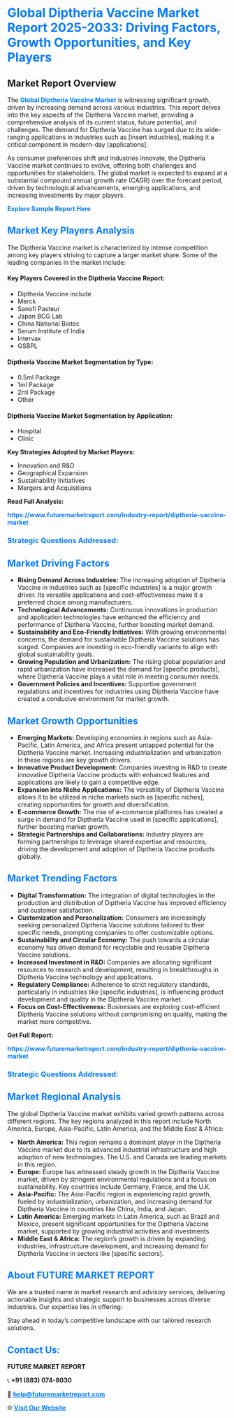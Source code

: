 <h1 style="color: #007BFF;">Global Diptheria Vaccine Market Report 2025-2033: Driving Factors, Growth Opportunities, and Key Players</h1>

<section id="overview">
<h2>Market Report Overview</h2>
<p>The <a href="https://www.futuremarketreport.com/industry-report/diptheria-vaccine-market" style="color: #007BFF; text-decoration: none;"><strong>Global Diptheria Vaccine Market</strong></a> is witnessing significant growth, driven by increasing demand across various industries. This report delves into the key aspects of the Diptheria Vaccine market, providing a comprehensive analysis of its current status, future potential, and challenges. The demand for Diptheria Vaccine has surged due to its wide-ranging applications in industries such as [insert industries], making it a critical component in modern-day [applications].</p>
<p>As consumer preferences shift and industries innovate, the Diptheria Vaccine market continues to evolve, offering both challenges and opportunities for stakeholders. The global market is expected to expand at a substantial compound annual growth rate (CAGR) over the forecast period, driven by technological advancements, emerging applications, and increasing investments by major players.</p>
</section>

<section id="overview">
<p><a href="https://www.futuremarketreport.com/request-sample/reportId=98605" style="color: #007BFF; text-decoration: none;"><strong>Explore Sample Report Here</strong></a></p>
</section>

<section id="key-players">
<h2 style="color: #007BFF;">Market Key Players Analysis</h2>
<p>The Diptheria Vaccine market is characterized by intense competition among key players striving to capture a larger market share. Some of the leading companies in the market include:</p>
<h4>Key Players Covered in the Diptheria Vaccine Report:</h4>
<ul><li>Diptheria Vaccine include</li><li>Merck</li><li>Sanofi Pasteur</li><li>Japan BCG Lab</li><li>China National Biotec</li><li>Serum Institute of India</li><li>Intervax</li><li>GSBPL</li></ul>
<h4>Diptheria Vaccine Market Segmentation by Type:</h4>
<ul><li>0.5ml Package</li><li>1ml Package</li><li>2ml Package</li><li>Other</li></ul>

<h4>Diptheria Vaccine Market Segmentation by Application:</h4>
<ul><li>Hospital</li><li>Clinic</li></ul>
<p><strong>Key Strategies Adopted by Market Players:</strong></p>
<ul>
<li>Innovation and R&D</li>
<li>Geographical Expansion</li>
<li>Sustainability Initiatives</li>
<li>Mergers and Acquisitions</li>
</ul>
</section>

<section>
<p><strong>Read Full Analysis: </strong></p><a href="https://www.futuremarketreport.com/industry-report/diptheria-vaccine-market" style="color: #007BFF; text-decoration: none;"><strong>https://www.futuremarketreport.com/industry-report/diptheria-vaccine-market</strong></a>
<h3 style="color: #007BFF;">Strategic Questions Addressed:</h3>
</section>

<section id="driving-factors">
<h2 style="color: #007BFF;">Market Driving Factors</h2>
<ul>
<li><strong>Rising Demand Across Industries:</strong> The increasing adoption of Diptheria Vaccine in industries such as [specific industries] is a major growth driver. Its versatile applications and cost-effectiveness make it a preferred choice among manufacturers.</li>
<li><strong>Technological Advancements:</strong> Continuous innovations in production and application technologies have enhanced the efficiency and performance of Diptheria Vaccine, further boosting market demand.</li>
<li><strong>Sustainability and Eco-Friendly Initiatives:</strong> With growing environmental concerns, the demand for sustainable Diptheria Vaccine solutions has surged. Companies are investing in eco-friendly variants to align with global sustainability goals.</li>
<li><strong>Growing Population and Urbanization:</strong> The rising global population and rapid urbanization have increased the demand for [specific products], where Diptheria Vaccine plays a vital role in meeting consumer needs.</li>
<li><strong>Government Policies and Incentives:</strong> Supportive government regulations and incentives for industries using Diptheria Vaccine have created a conducive environment for market growth.</li>
</ul>
</section>

<section id="growth-opportunities">
<h2 style="color: #007BFF;">Market Growth Opportunities</h2>
<ul>
<li><strong>Emerging Markets:</strong> Developing economies in regions such as Asia-Pacific, Latin America, and Africa present untapped potential for the Diptheria Vaccine market. Increasing industrialization and urbanization in these regions are key growth drivers.</li>
<li><strong>Innovative Product Development:</strong> Companies investing in R&D to create innovative Diptheria Vaccine products with enhanced features and applications are likely to gain a competitive edge.</li>
<li><strong>Expansion into Niche Applications:</strong> The versatility of Diptheria Vaccine allows it to be utilized in niche markets such as [specific niches], creating opportunities for growth and diversification.</li>
<li><strong>E-commerce Growth:</strong> The rise of e-commerce platforms has created a surge in demand for Diptheria Vaccine used in [specific applications], further boosting market growth.</li>
<li><strong>Strategic Partnerships and Collaborations:</strong> Industry players are forming partnerships to leverage shared expertise and resources, driving the development and adoption of Diptheria Vaccine products globally.</li>
</ul>
</section>

<section id="trending-factors">
<h2 style="color: #007BFF;">Market Trending Factors</h2>
<ul>
<li><strong>Digital Transformation:</strong> The integration of digital technologies in the production and distribution of Diptheria Vaccine has improved efficiency and customer satisfaction.</li>
<li><strong>Customization and Personalization:</strong> Consumers are increasingly seeking personalized Diptheria Vaccine solutions tailored to their specific needs, prompting companies to offer customizable options.</li>
<li><strong>Sustainability and Circular Economy:</strong> The push towards a circular economy has driven demand for recyclable and reusable Diptheria Vaccine solutions.</li>
<li><strong>Increased Investment in R&D:</strong> Companies are allocating significant resources to research and development, resulting in breakthroughs in Diptheria Vaccine technology and applications.</li>
<li><strong>Regulatory Compliance:</strong> Adherence to strict regulatory standards, particularly in industries like [specific industries], is influencing product development and quality in the Diptheria Vaccine market.</li>
<li><strong>Focus on Cost-Effectiveness:</strong> Businesses are exploring cost-efficient Diptheria Vaccine solutions without compromising on quality, making the market more competitive.</li>
</ul>
</section>

<section>
<p><strong>Get Full Report: </strong></p><a href="https://www.futuremarketreport.com/industry-report/diptheria-vaccine-market" style="color: #007BFF; text-decoration: none;"><strong>https://www.futuremarketreport.com/industry-report/diptheria-vaccine-market</strong></a>
<h3 style="color: #007BFF;">Strategic Questions Addressed:</h3>
</section>


<section id="regional-analysis">
<h2 style="color: #007BFF;">Market Regional Analysis</h2>
<p>The global Diptheria Vaccine market exhibits varied growth patterns across different regions. The key regions analyzed in this report include North America, Europe, Asia-Pacific, Latin America, and the Middle East & Africa:</p>
<ul>
<li><strong>North America:</strong> This region remains a dominant player in the Diptheria Vaccine market due to its advanced industrial infrastructure and high adoption of new technologies. The U.S. and Canada are leading markets in this region.</li>
<li><strong>Europe:</strong> Europe has witnessed steady growth in the Diptheria Vaccine market, driven by stringent environmental regulations and a focus on sustainability. Key countries include Germany, France, and the U.K.</li>
<li><strong>Asia-Pacific:</strong> The Asia-Pacific region is experiencing rapid growth, fueled by industrialization, urbanization, and increasing demand for Diptheria Vaccine in countries like China, India, and Japan.</li>
<li><strong>Latin America:</strong> Emerging markets in Latin America, such as Brazil and Mexico, present significant opportunities for the Diptheria Vaccine market, supported by growing industrial activities and investments.</li>
<li><strong>Middle East & Africa:</strong> The region’s growth is driven by expanding industries, infrastructure development, and increasing demand for Diptheria Vaccine in sectors like [specific sectors].</li>
</ul>
</section>

<footer>
<h2 style="color: #007BFF;">About FUTURE MARKET REPORT</h2>
<p>We are a trusted name in market research and advisory services, delivering actionable insights and strategic support to businesses across diverse industries. Our expertise lies in offering:</p>

<p>Stay ahead in today’s competitive landscape with our tailored research solutions.</p>

<h2 style="color: #007BFF;">Contact Us:</h2>
<p><strong>FUTURE MARKET REPORT</strong></p>
<p>📞 <strong>+91 (883) 074-8030</strong></p>
<p>📧 <strong><a href="mailto:help@futuremarketreport.com" style="color: #007BFF;">help@futuremarketreport.com</a></strong></p>
<p>🌐 <strong><a href="https://www.futuremarketreport.com/" style="color: #007BFF;">Visit Our Website</a></strong></p>
</footer>